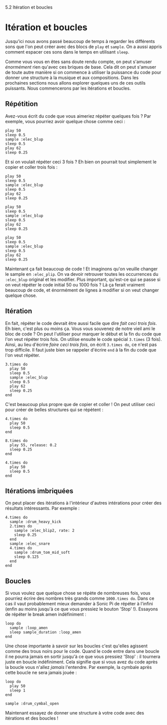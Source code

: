 5.2 Itération et boucles

# Itération et boucles

Jusqu'ici nous avons passé beaucoup de temps à regarder les différents
sons que l'on peut créer avec des blocs de `play` et `sample`. On a
aussi appris comment espacer ces sons dans le temps en utilisant
`sleep`.

Comme vous vous en êtes sans doute rendu compte, on peut s'amuser
*énormément* rien qu'avec ces briques de base. Cela dit on peut
s'amuser de toute autre manière si on commence à utiliser la puissance
du code pour donner une structure à la musique et aux compositions.
Dans les prochaines sections nous allons explorer quelques uns de ces
outils puissants. Nous commencerons par les itérations et boucles.

## Répétition

Avez-vous écrit du code que vous aimeriez répéter quelques fois ? Par
exemple, vous pourriez avoir quelque chose comme ceci :

```
play 50
sleep 0.5
sample :elec_blup
sleep 0.5
play 62
sleep 0.25
```

Et si on voulait répéter ceci 3 fois ? Eh bien on pourrait tout
simplement le copier et coller trois fois :

```
play 50
sleep 0.5
sample :elec_blup
sleep 0.5
play 62
sleep 0.25

play 50
sleep 0.5
sample :elec_blup
sleep 0.5
play 62
sleep 0.25

play 50
sleep 0.5
sample :elec_blup
sleep 0.5
play 62
sleep 0.25
```

Maintenant ça fait beaucoup de code ! Et imaginons qu'on veuille
changer le sample en `:elec_plip`. On va devoir retrouver toutes les
occurrences du `:elec_blup` original et les modifier. Plus important,
qu'est-ce qui se passe si on veut répéter le code initial 50 ou 1000
fois ? Là ça ferait vraiment beaucoup de code, et énormément de lignes
à modifier si on veut changer quelque chose.

## Itération

En fait, répéter le code devrait être aussi facile que dire *fait ceci
trois fois*. Eh bien, c'est plus ou moins ça. Vous vous souvenez de
notre vieil ami le bloc de code ? On peut l'utiliser pour marquer le
début et la fin du code que l'on veut répéter trois fois. On utilise
ensuite le code spécial `3.times` (3 fois). Ainsi, au lieu d'écrire
*faire ceci trois fois*, on écrit `3.times do`, ce n'est pas trop
difficile. Il faut juste bien se rappeler d'écrire `end` à la fin du
code que l'on veut répéter.

```
3.times do
  play 50
  sleep 0.5
  sample :elec_blup
  sleep 0.5
  play 62
  sleep 0.25
end
```

C'est beaucoup plus propre que de copier et coller ! On peut utiliser
ceci pour créer de belles structures qui se répètent :

```
4.times do
  play 50
  sleep 0.5
end

8.times do
  play 55, release: 0.2
  sleep 0.25
end

4.times do
  play 50
  sleep 0.5
end
```

## Itérations imbriquées

On peut placer des itérations à l'intérieur d'autres intérations pour
créer des résultats intéressants. Par exemple :

```
4.times do
  sample :drum_heavy_kick
  2.times do
    sample :elec_blip2, rate: 2
    sleep 0.25
  end
  sample :elec_snare
  4.times do
    sample :drum_tom_mid_soft
    sleep 0.125
  end
end
```

## Boucles

Si vous voulez que quelque chose se répète de nombreuses fois, vous
pourriez écrire des nombres très grands comme `1000.times do`. Dans
ce cas il vaut probablement mieux demander à Sonic Pi de répéter à
l'infini (enfin au moins jusqu'à ce que vous pressiez le bouton
'Stop' !). Essayons de répéter le break amen indéfiniment :

```
loop do
  sample :loop_amen
  sleep sample_duration :loop_amen
end
```

Une chose importante à savoir sur les boucles c'est qu'elles agissent
comme des trous noirs pour le code. Quand le code entre dans une
boucle il ne pourra jamais en sortir jusqu'à ce que vous pressiez
'Stop' : il tournera juste en boucle indéfiniment. Cela signifie que
si vous avez du code après la boucle vous n'allez *jamais* l'entendre.
Par exemple, la cymbale après cette boucle ne sera jamais jouée :

```
loop do
  play 50
  sleep 1
end

sample :drum_cymbal_open
```

Maintenant essayez de donner une structure à votre code avec des
itérations et des boucles !
